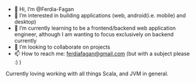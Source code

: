 - 👋 Hi, I’m @Ferdia-Fagan
- 👀 I’m interested in building applications (web, android(i.e. mobile) and desktop)
- 🌱 I’m currently learning to be a frontend/backend web application engineer, although I am wanting to focus exclusively on backend currently
- 💞️ I’m looking to collaborate on projects
- 📫 How to reach me: ferdiafagan@gmail.com (but with a subject please :) )

Currently loving working with all things Scala, and JVM in general.

